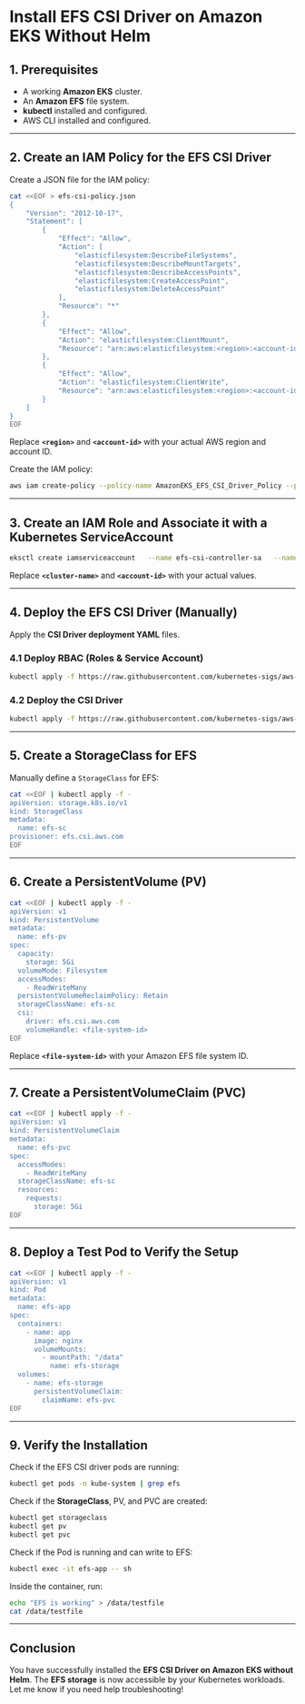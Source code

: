 # **Install EFS CSI Driver on Amazon EKS Without Helm**

## **1. Prerequisites**
- A working **Amazon EKS** cluster.
- An **Amazon EFS** file system.
- **kubectl** installed and configured.
- AWS CLI installed and configured.

---

## **2. Create an IAM Policy for the EFS CSI Driver**
Create a JSON file for the IAM policy:

```sh
cat <<EOF > efs-csi-policy.json
{
    "Version": "2012-10-17",
    "Statement": [
        {
            "Effect": "Allow",
            "Action": [
                "elasticfilesystem:DescribeFileSystems",
                "elasticfilesystem:DescribeMountTargets",
                "elasticfilesystem:DescribeAccessPoints",
                "elasticfilesystem:CreateAccessPoint",
                "elasticfilesystem:DeleteAccessPoint"
            ],
            "Resource": "*"
        },
        {
            "Effect": "Allow",
            "Action": "elasticfilesystem:ClientMount",
            "Resource": "arn:aws:elasticfilesystem:<region>:<account-id>:file-system/*"
        },
        {
            "Effect": "Allow",
            "Action": "elasticfilesystem:ClientWrite",
            "Resource": "arn:aws:elasticfilesystem:<region>:<account-id>:file-system/*"
        }
    ]
}
EOF
```

Replace **`<region>`** and **`<account-id>`** with your actual AWS region and account ID.

Create the IAM policy:

```sh
aws iam create-policy --policy-name AmazonEKS_EFS_CSI_Driver_Policy --policy-document file://efs-csi-policy.json
```

---

## **3. Create an IAM Role and Associate it with a Kubernetes ServiceAccount**
```sh
eksctl create iamserviceaccount   --name efs-csi-controller-sa   --namespace kube-system   --cluster <cluster-name>   --attach-policy-arn arn:aws:iam::<account-id>:policy/AmazonEKS_EFS_CSI_Driver_Policy   --approve
```

Replace **`<cluster-name>`** and **`<account-id>`** with your actual values.

---

## **4. Deploy the EFS CSI Driver (Manually)**
Apply the **CSI Driver deployment YAML** files.

### **4.1 Deploy RBAC (Roles & Service Account)**
```sh
kubectl apply -f https://raw.githubusercontent.com/kubernetes-sigs/aws-efs-csi-driver/master/deploy/kubernetes/rbac.yaml
```

### **4.2 Deploy the CSI Driver**
```sh
kubectl apply -f https://raw.githubusercontent.com/kubernetes-sigs/aws-efs-csi-driver/master/deploy/kubernetes/efs-csi-driver.yaml
```

---

## **5. Create a StorageClass for EFS**
Manually define a `StorageClass` for EFS:

```sh
cat <<EOF | kubectl apply -f -
apiVersion: storage.k8s.io/v1
kind: StorageClass
metadata:
  name: efs-sc
provisioner: efs.csi.aws.com
EOF
```

---

## **6. Create a PersistentVolume (PV)**
```sh
cat <<EOF | kubectl apply -f -
apiVersion: v1
kind: PersistentVolume
metadata:
  name: efs-pv
spec:
  capacity:
    storage: 5Gi
  volumeMode: Filesystem
  accessModes:
    - ReadWriteMany
  persistentVolumeReclaimPolicy: Retain
  storageClassName: efs-sc
  csi:
    driver: efs.csi.aws.com
    volumeHandle: <file-system-id>
EOF
```

Replace **`<file-system-id>`** with your Amazon EFS file system ID.

---

## **7. Create a PersistentVolumeClaim (PVC)**
```sh
cat <<EOF | kubectl apply -f -
apiVersion: v1
kind: PersistentVolumeClaim
metadata:
  name: efs-pvc
spec:
  accessModes:
    - ReadWriteMany
  storageClassName: efs-sc
  resources:
    requests:
      storage: 5Gi
EOF
```

---

## **8. Deploy a Test Pod to Verify the Setup**
```sh
cat <<EOF | kubectl apply -f -
apiVersion: v1
kind: Pod
metadata:
  name: efs-app
spec:
  containers:
    - name: app
      image: nginx
      volumeMounts:
        - mountPath: "/data"
          name: efs-storage
  volumes:
    - name: efs-storage
      persistentVolumeClaim:
        claimName: efs-pvc
EOF
```

---

## **9. Verify the Installation**
Check if the EFS CSI driver pods are running:

```sh
kubectl get pods -n kube-system | grep efs
```

Check if the **StorageClass**, PV, and PVC are created:

```sh
kubectl get storageclass
kubectl get pv
kubectl get pvc
```

Check if the Pod is running and can write to EFS:

```sh
kubectl exec -it efs-app -- sh
```

Inside the container, run:

```sh
echo "EFS is working" > /data/testfile
cat /data/testfile
```

---

## **Conclusion**
You have successfully installed the **EFS CSI Driver on Amazon EKS without Helm**. The **EFS storage** is now accessible by your Kubernetes workloads. Let me know if you need help troubleshooting!
